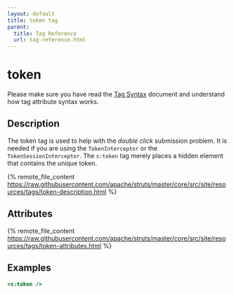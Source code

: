 ```yaml
---
layout: default
title: token tag
parent:
  title: Tag Reference
  url: tag-reference.html
---
```


# token

Please make sure you have read the [Tag Syntax](tag-syntax) document and understand how tag attribute syntax works.

## Description

The token tag is used to help with the _double click_ submission problem. It is needed if you are using 
the `TokenInterceptor` or the `TokenSessionInterceptor`. The `s:token` tag merely places a hidden element that contains
the unique token.

{% remote_file_content https://raw.githubusercontent.com/apache/struts/master/core/src/site/resources/tags/token-description.html %}

## Attributes

{% remote_file_content https://raw.githubusercontent.com/apache/struts/master/core/src/site/resources/tags/token-attributes.html %}

## Examples

```jsp
<s:token />
```
